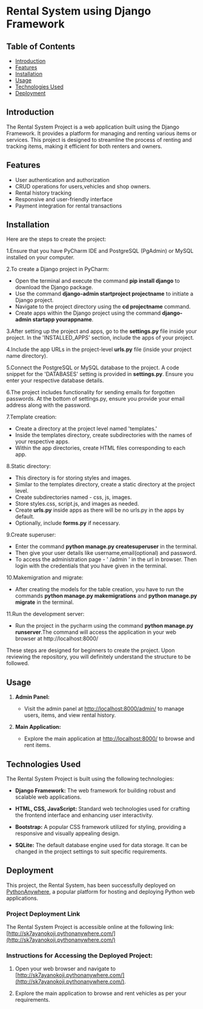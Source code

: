 # Rental System using Django Framework

## Table of Contents
- [Introduction](#introduction)
- [Features](#features)
- [Installation](#installation)
- [Usage](#usage)
- [Technologies Used](#technologies-used)
- [Deployment](#deployment)

## Introduction
The Rental System Project is a web application built using the Django Framework. It provides a platform for managing and renting various items or services. This project is designed to streamline the process of renting and tracking items, making it efficient for both renters and owners.

## Features
- User authentication and authorization
- CRUD operations for users,vehicles and shop owners.
- Rental history tracking
- Responsive and user-friendly interface
- Payment integration for rental transactions

## Installation

Here are the steps to create the project:

1.Ensure that you have PyCharm IDE and PostgreSQL (PgAdmin) or MySQL installed on your computer.

2.To create a Django project in PyCharm:
  - Open the terminal and execute the command **pip install django** to download the Django 
    package.
  - Use the command **django-admin startproject projectname** to initiate a Django project.
  - Navigate to the project directory using the **cd projectname** command.
  - Create apps within the Django project using the command **django-admin startapp yourappname**.

3.After setting up the project and apps, go to the **settings.py** file inside your project. In the 'INSTALLED_APPS' section, include the apps of your project.

4.Include the app URLs in the project-level **urls.py** file (inside your project name directory).

5.Connect the PostgreSQL or MySQL database to the project. A code snippet for the 'DATABASES' setting is provided in **settings.py**. Ensure you enter your respective database details.

6.The project includes functionality for sending emails for forgotten passwords. At the bottom of settings.py, ensure you provide your email address along with the password.

7.Template creation:
  - Create a directory at the project level named 'templates.'
  - Inside the templates directory, create subdirectories with the names of your respective apps.
  - Within the app directories, create HTML files corresponding to each app.

8.Static directory:
  - This directory is for storing styles and images.
  - Similar to the templates directory, create a static directory at the project level.
  - Create subdirectories named - css, js, images.
  - Store styles.css, script.js, and images as needed.
  - Create **urls.py** inside apps as there will be no urls.py in the apps by default.
  - Optionally, include **forms.py** if necessary.

9.Create superuser:
  - Enter the command **python manage.py createsuperuser** in the terminal.
  - Then give your user details like username,email(optional) and password.
  - To access the administration page - ' /admin ' in the url in browser. Then login with the credentials that you have given in the terminal.

10.Makemigration and migrate:
  - After creating the models for the table creation, you have to run the commands **python manage.py makemigrations** and **python manage.py migrate** in the terminal.

11.Run the development server:
  - Run the project in the pycharm using the command **python manage.py runserver**.The command will access the application in your web browser at http://localhost:8000/
    

These steps are designed for beginners to create the project. Upon reviewing the repository, you will definitely understand the structure to be followed.

## Usage

1. **Admin Panel:**
   - Visit the admin panel at [http://localhost:8000/admin/](http://localhost:8000/admin/) to manage users, items, and view rental history.

2. **Main Application:**
   - Explore the main application at [http://localhost:8000/](http://localhost:8000/) to browse and rent items.

## Technologies Used

The Rental System Project is built using the following technologies:

- **Django Framework:** The web framework for building robust and scalable web applications.
  
- **HTML, CSS, JavaScript:** Standard web technologies used for crafting the frontend interface and enhancing user interactivity.

- **Bootstrap:** A popular CSS framework utilized for styling, providing a responsive and visually appealing design.

- **SQLite:** The default database engine used for data storage. It can be changed in the project settings to suit specific requirements.


## Deployment

This project, the Rental System, has been successfully deployed on [PythonAnywhere](https://www.pythonanywhere.com/), a popular platform for hosting and deploying Python web applications.

### Project Deployment Link

The Rental System Project is accessible online at the following link: [http://sk7ayanokoji.pythonanywhere.com/](http://sk7ayanokoji.pythonanywhere.com/)

### Instructions for Accessing the Deployed Project:

1. Open your web browser and navigate to [http://sk7ayanokoji.pythonanywhere.com/](http://sk7ayanokoji.pythonanywhere.com/).

2. Explore the main application to browse and rent vehicles as per your requirements.
